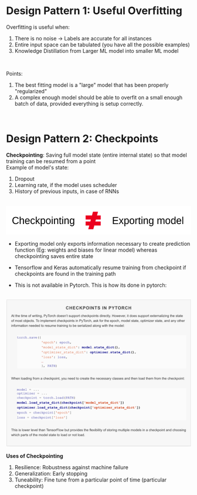 # Design Pattern 1: Useful Overfitting

Overfitting is useful when:  
1. There is no noise -> Labels are accurate for all instances 
2. Entire input space can be tabulated (you have all the possible examples)
3. Knowledge Distillation from Larger ML model into smaller ML model
<br>  
  

Points:  
1. The best fitting model is a "large" model that has been properly "regularized"
2. A complex enough model should be able to overfit on a small enough batch of data, provided everything is setup correctly.

<br>

# Design Pattern 2: Checkpoints
**Checkpointing**: Saving full model state (entire internal state) so that model training can be resumed from a point  
Example of model's state:  
1. Dropout
2. Learning rate, if the model uses scheduler  
3. History of previous inputs, in case of RNNs 

<p align="center"><br><img  src=docs/chknoequal.png width=600></br></p>

* Exporting model only exports information necessary to create prediction function (Eg: weights and biases for linear model) whereas checkpointing saves entire state

* Tensorflow and Keras automatically resume training from checkpoint if checkpoints are found in the training path
* This is not available in Pytorch. This is how its done in pytorch:

<p align="center"><br><img  src=docs/pytorch_chkpnt.png width=800></br></p>


**Uses of Checkpointing**
1. Resilience: Robustness against machine failure
2. Generalization: Early stopping
3. Tuneability: Fine tune from a particular point of time (particular checkpoint)